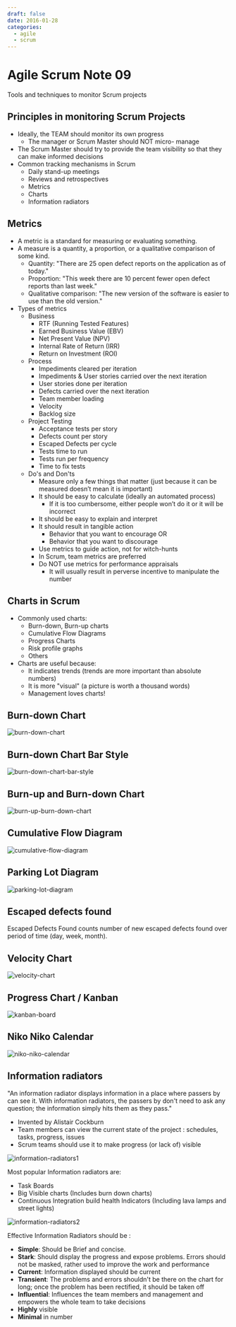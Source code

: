 ```yaml
---
draft: false
date: 2016-01-28
categories:
  - agile
  - scrum
---
```


# Agile Scrum Note 09

Tools and techniques to monitor Scrum projects

<!-- more -->

## Principles in monitoring Scrum Projects

<!-- prettier-ignore -->
- Ideally, the TEAM should monitor its own progress
    - The manager or Scrum Master should NOT micro- manage
- The Scrum Master should try to provide the team visibility so that they can make informed decisions
- Common tracking mechanisms in Scrum
    - Daily stand-up meetings
    - Reviews and retrospectives
    - Metrics
    - Charts
    - Information radiators

## Metrics

<!-- prettier-ignore -->
- A metric is a standard for measuring or evaluating something.
- A measure is a quantity, a proportion, or a qualitative comparison of some kind.
    - Quantity: "There are 25 open defect reports on the application as of today."
    - Proportion: "This week there are 10 percent fewer open defect reports than last week."
    - Qualitative comparison: "The new version of the software is easier to use than the old version."
- Types of metrics
    - Business
        - RTF (Running Tested Features)
        - Earned Business Value (EBV)
        - Net Present Value (NPV)
        - Internal Rate of Return (IRR)
        - Return on Investment (ROI)
    - Process
        - Impediments cleared per iteration
        - Impediments & User stories carried over the next iteration
        - User stories done per iteration
        - Defects carried over the next iteration
        - Team member loading
        - Velocity
        - Backlog size
    - Project Testing
        - Acceptance tests per story
        - Defects count per story
        - Escaped Defects per cycle
        - Tests time to run
        - Tests run per frequency
        - Time to fix tests
    - Do's and Don'ts
        - Measure only a few things that matter (just because it can be measured doesn’t mean it is important)
        - It should be easy to calculate (ideally an automated process)
            - If it is too cumbersome, either people won’t do it or it will be incorrect
        - It should be easy to explain and interpret
        - It should result in tangible action
            - Behavior that you want to encourage OR
            - Behavior that you want to discourage
        - Use metrics to guide action, not for witch-hunts
        - In Scrum, team metrics are preferred
        - Do NOT use metrics for performance appraisals
            - It will usually result in perverse incentive to manipulate the number

## Charts in Scrum

<!-- prettier-ignore -->
- Commonly used charts:
    - Burn-down, Burn-up charts
    - Cumulative Flow Diagrams
    - Progress Charts
    - Risk profile graphs
    - Others
- Charts are useful because:
    - It indicates trends (trends are more important than absolute numbers)
    - It is more "visual" (a picture is worth a thousand words)
    - Management loves charts!

## Burn-down Chart

![burn-down-chart](./assets/burn-down-chart.png)

## Burn-down Chart Bar Style

![burn-down-chart-bar-style](./assets/burn-down-chart-bar-style.png)

## Burn-up and Burn-down Chart

![burn-up-burn-down-chart](./assets/burn-up-burn-down-chart.jpg)

## Cumulative Flow Diagram

![cumulative-flow-diagram](./assets/cumulative-flow-diagram.jpg)

## Parking Lot Diagram

![parking-lot-diagram](./assets/parking-lot-diagram.png)

## Escaped defects found

Escaped Defects Found counts number of new escaped defects found over period of time (day, week, month).

## Velocity Chart

![velocity-chart](./assets/velocity-chart.png)

## Progress Chart / Kanban

![kanban-board](./assets/kanban-board.png)

## Niko Niko Calendar

![niko-niko-calendar](./assets/niko-niko-calendar.png)

## Information radiators

"An information radiator displays information in a place where passers by can see it. With information radiators, the passers by don't need to ask any question; the information simply hits them as they pass."

- Invented by Alistair Cockburn
- Team members can view the current state of the project : schedules, tasks, progress, issues
- Scrum teams should use it to make progress (or lack of) visible

![information-radiators1](./assets/information-radiators1.jpg)

Most popular Information radiators are:

- Task Boards
- Big Visible charts (Includes burn down charts)
- Continuous Integration build health Indicators (Including lava lamps and street lights)

![information-radiators2](./assets/information-radiators2.jpg)

Effective Information Radiators should be :

- **Simple**: Should be Brief and concise.
- **Stark**: Should display the progress and expose problems. Errors should not be masked, rather used to improve the work and performance
- **Current**: Information displayed should be current
- **Transient**: The problems and errors shouldn't be there on the chart for long; once the problem has been rectified, it should be taken off
- **Influential**: Influences the team members and management and empowers the whole team to take decisions
- **Highly** visible
- **Minimal** in number
